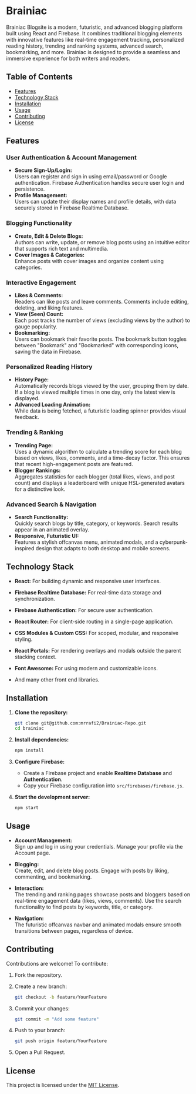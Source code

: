 
# Brainiac 

Brainiac Blogsite is a modern, futuristic, and advanced blogging platform built using React and Firebase. It combines traditional blogging elements with innovative features like real-time engagement tracking, personalized reading history, trending and ranking systems, advanced search, bookmarking, and more. Brainiac is designed to provide a seamless and immersive experience for both writers and readers.

## Table of Contents
- [Features](#features)
- [Technology Stack](#technology-stack)
- [Installation](#installation)
- [Usage](#usage)
- [Contributing](#contributing)
- [License](#license)

## Features

### User Authentication & Account Management
- **Secure Sign-Up/Login:**  
  Users can register and sign in using email/password or Google authentication. Firebase Authentication handles secure user login and persistence.
- **Profile Management:**  
  Users can update their display names and profile details, with data securely stored in Firebase Realtime Database.

### Blogging Functionality
- **Create, Edit & Delete Blogs:**  
  Authors can write, update, or remove blog posts using an intuitive editor that supports rich text and multimedia.
- **Cover Images & Categories:**  
  Enhance posts with cover images and organize content using categories.

### Interactive Engagement
- **Likes & Comments:**  
  Readers can like posts and leave comments. Comments include editing, deleting, and liking features.
- **View (Seen) Count:**  
  Each post tracks the number of views (excluding views by the author) to gauge popularity.
- **Bookmarking:**  
  Users can bookmark their favorite posts. The bookmark button toggles between "Bookmark" and "Bookmarked" with corresponding icons, saving the data in Firebase.

### Personalized Reading History
- **History Page:**  
  Automatically records blogs viewed by the user, grouping them by date. If a blog is viewed multiple times in one day, only the latest view is displayed.
- **Advanced Loading Animation:**  
  While data is being fetched, a futuristic loading spinner provides visual feedback.

### Trending & Ranking
- **Trending Page:**  
  Uses a dynamic algorithm to calculate a trending score for each blog based on views, likes, comments, and a time-decay factor. This ensures that recent high-engagement posts are featured.
- **Blogger Rankings:**  
  Aggregates statistics for each blogger (total likes, views, and post count) and displays a leaderboard with unique HSL-generated avatars for a distinctive look.

### Advanced Search & Navigation
- **Search Functionality:**  
  Quickly search blogs by title, category, or keywords. Search results appear in an animated overlay.
- **Responsive, Futuristic UI:**  
  Features a stylish offcanvas menu, animated modals, and a cyberpunk-inspired design that adapts to both desktop and mobile screens.

## Technology Stack

- **React:** For building dynamic and responsive user interfaces.
  
- **Firebase Realtime Database:** For real-time data storage and synchronization.
- **Firebase Authentication:** For secure user authentication.
  
- **React Router:** For client-side routing in a single-page application.
  
- **CSS Modules & Custom CSS:** For scoped, modular, and responsive styling.
  
- **React Portals:** For rendering overlays and modals outside the parent stacking context.
  
- **Font Awesome:** For using modern and customizable icons.

- And many other front end libraries.

## Installation

1. **Clone the repository:**
   ```bash
   git clone git@github.com:mrrafi2/Brainiac-Repo.git
   cd brainiac
   ```

2. **Install dependencies:**
   ```bash
   npm install
   ```

3. **Configure Firebase:**
   - Create a Firebase project and enable **Realtime Database** and **Authentication**.
   - Copy your Firebase configuration into `src/firebases/firebase.js`.

4. **Start the development server:**
   ```bash
   npm start
   ```

## Usage

- **Account Management:**  
  Sign up and log in using your credentials. Manage your profile via the Account page.

- **Blogging:**  
  Create, edit, and delete blog posts. Engage with posts by liking, commenting, and bookmarking.
  
- **Interaction:**  
  The trending and ranking pages showcase posts and bloggers based on real-time engagement data (likes, views, comments). Use the search functionality to find posts by keywords, title, or category.

- **Navigation:**  
  The futuristic offcanvas navbar and animated modals ensure smooth transitions between pages, regardless of device.

## Contributing

Contributions are welcome! To contribute:
1. Fork the repository.
   
2. Create a new branch:  
   ```bash
   git checkout -b feature/YourFeature
   ```
3. Commit your changes:  
   ```bash
   git commit -m "Add some feature"
   ```
4. Push to your branch:  
   ```bash
   git push origin feature/YourFeature
   ```
5. Open a Pull Request.

## License

This project is licensed under the [MIT License](LICENSE).


